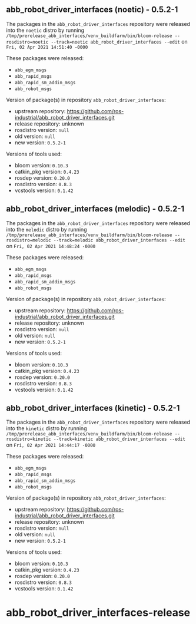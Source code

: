 ## abb_robot_driver_interfaces (noetic) - 0.5.2-1

The packages in the `abb_robot_driver_interfaces` repository were released into the `noetic` distro by running `/tmp/prerelease_abb_interfaces/venv_buildfarm/bin/bloom-release --rosdistro=noetic --track=noetic abb_robot_driver_interfaces --edit` on `Fri, 02 Apr 2021 14:51:40 -0000`

These packages were released:
- `abb_egm_msgs`
- `abb_rapid_msgs`
- `abb_rapid_sm_addin_msgs`
- `abb_robot_msgs`

Version of package(s) in repository `abb_robot_driver_interfaces`:

- upstream repository: https://github.com/ros-industrial/abb_robot_driver_interfaces.git
- release repository: unknown
- rosdistro version: `null`
- old version: `null`
- new version: `0.5.2-1`

Versions of tools used:

- bloom version: `0.10.3`
- catkin_pkg version: `0.4.23`
- rosdep version: `0.20.0`
- rosdistro version: `0.8.3`
- vcstools version: `0.1.42`


## abb_robot_driver_interfaces (melodic) - 0.5.2-1

The packages in the `abb_robot_driver_interfaces` repository were released into the `melodic` distro by running `/tmp/prerelease_abb_interfaces/venv_buildfarm/bin/bloom-release --rosdistro=melodic --track=melodic abb_robot_driver_interfaces --edit` on `Fri, 02 Apr 2021 14:48:24 -0000`

These packages were released:
- `abb_egm_msgs`
- `abb_rapid_msgs`
- `abb_rapid_sm_addin_msgs`
- `abb_robot_msgs`

Version of package(s) in repository `abb_robot_driver_interfaces`:

- upstream repository: https://github.com/ros-industrial/abb_robot_driver_interfaces.git
- release repository: unknown
- rosdistro version: `null`
- old version: `null`
- new version: `0.5.2-1`

Versions of tools used:

- bloom version: `0.10.3`
- catkin_pkg version: `0.4.23`
- rosdep version: `0.20.0`
- rosdistro version: `0.8.3`
- vcstools version: `0.1.42`


## abb_robot_driver_interfaces (kinetic) - 0.5.2-1

The packages in the `abb_robot_driver_interfaces` repository were released into the `kinetic` distro by running `/tmp/prerelease_abb_interfaces/venv_buildfarm/bin/bloom-release --rosdistro=kinetic --track=kinetic abb_robot_driver_interfaces --edit` on `Fri, 02 Apr 2021 14:44:17 -0000`

These packages were released:
- `abb_egm_msgs`
- `abb_rapid_msgs`
- `abb_rapid_sm_addin_msgs`
- `abb_robot_msgs`

Version of package(s) in repository `abb_robot_driver_interfaces`:

- upstream repository: https://github.com/ros-industrial/abb_robot_driver_interfaces.git
- release repository: unknown
- rosdistro version: `null`
- old version: `null`
- new version: `0.5.2-1`

Versions of tools used:

- bloom version: `0.10.3`
- catkin_pkg version: `0.4.23`
- rosdep version: `0.20.0`
- rosdistro version: `0.8.3`
- vcstools version: `0.1.42`


# abb_robot_driver_interfaces-release